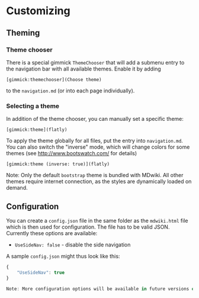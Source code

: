 Customizing
===========

Theming
-------

### Theme chooser
There is a special gimmick `ThemeChooser` that will add a submenu entry to the navigation bar with all available themes. Enable it by adding

    [gimmick:themechooser](Choose theme)

to the `navigation.md` (or into each page individually).

### Selecting a theme

In addition of the theme chooser, you can manually set a specific theme:

    [gimmick:theme](flatly)

To apply the theme globally for all files, put the entry into `navigation.md`. You can also switch the "inverse" mode, which will change colors for some themes (see <http://www.bootswatch.com/> for details)

    [gimmick:theme (inverse: true)](flatly)

Note: Only the default `bootstrap` theme is bundled with MDwiki. All other themes require internet connection, as the styles are dynamically loaded on demand.

Configuration
-------------

You can create a `config.json` file in the same folder as the `mdwiki.html` file which is then used for configuration. The file has to be valid JSON. Currently these options are available:

  * `UseSideNav: false` - disable the side navigation

A sample `config.json` might thus look like this:

```javascript
{
    "UseSideNav": true
}

Note: More configuration options will be available in future versions of MDwiki
